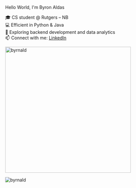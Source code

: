Hello World, I'm Byron Aldas 

🎓 CS student @ Rutgers – NB                                                                            
💻 Efficient in Python & Java                                                                            
🌱 Exploring backend development and data analytics                                                          
📫 Connect with me: [LinkedIn](https://www.linkedin.com/in/byron-aldas-86b718385/)                           
<p><img src="https://github-readme-stats.vercel.app/api?username=byrnald&show_icons=true&theme=dracula&locale=en" alt="byrnald" width="400"/></p>
<p><img align="left" src="https://github-readme-stats.vercel.app/api/top-langs?username=byrnald&show_icons=true&theme=dracula&locale=en&layout=compact" alt="byrnald" /></p> 

